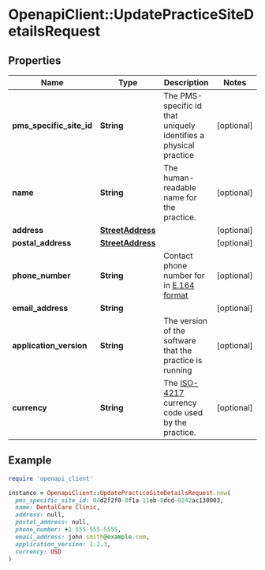 # OpenapiClient::UpdatePracticeSiteDetailsRequest

## Properties

| Name | Type | Description | Notes |
| ---- | ---- | ----------- | ----- |
| **pms_specific_site_id** | **String** | The PMS-specific id that uniquely identifies a physical practice | [optional] |
| **name** | **String** | The human-readable name for the practice. | [optional] |
| **address** | [**StreetAddress**](StreetAddress.md) |  | [optional] |
| **postal_address** | [**StreetAddress**](StreetAddress.md) |  | [optional] |
| **phone_number** | **String** | Contact phone number for in [E.164 format](https://en.wikipedia.org/wiki/E.164) | [optional] |
| **email_address** | **String** |  | [optional] |
| **application_version** | **String** | The version of the software that the practice is running | [optional] |
| **currency** | **String** | The [ISO-4217](https://en.wikipedia.org/wiki/ISO_4217#List_of_ISO_4217_currency_codes) currency code used by the practice. | [optional] |

## Example

```ruby
require 'openapi_client'

instance = OpenapiClient::UpdatePracticeSiteDetailsRequest.new(
  pms_specific_site_id: 04d2f2f0-8f1a-11eb-8dcd-0242ac130003,
  name: DentalCare Clinic,
  address: null,
  postal_address: null,
  phone_number: +1 555-555-5555,
  email_address: john.smith@example.com,
  application_version: 1.2.3,
  currency: USD
)
```

